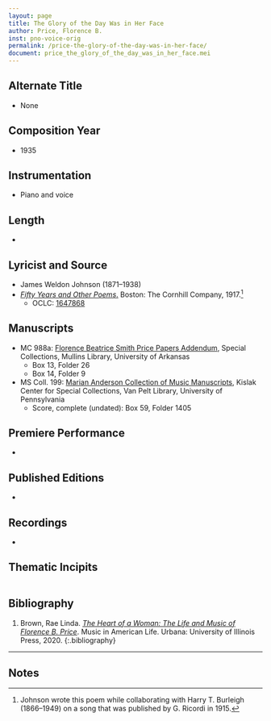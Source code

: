 ```yaml
---
layout: page
title: The Glory of the Day Was in Her Face
author: Price, Florence B.
inst: pno-voice-orig
permalink: /price-the-glory-of-the-day-was-in-her-face/
document: price_the_glory_of_the_day_was_in_her_face.mei
---
```


## Alternate Title
- None

## Composition Year
- 1935

## Instrumentation
- Piano and voice

## Length
- 

## Lyricist and Source
- James Weldon Johnson (1871&ndash;1938)
- [*Fifty Years and Other Poems*.](https://books.google.com/books?id=Y5pOAQAAMAAJ) Boston: The Cornhill Company, 1917.[^fn1]
    * OCLC: <a href="https://search.worldcat.org/title/1647868" target="_blank">1647868</a>

## Manuscripts
- MC 988a: <a href="https://uark.as.atlas-sys.com/repositories/2/resources/1522" target="_blank">Florence Beatrice Smith Price Papers Addendum</a>, Special Collections, Mullins Library, University of Arkansas
    * Box 13, Folder 26
    * Box 14, Folder 9
- MS Coll. 199: <a href="https://www.library.upenn.edu/detail/collection/marian-anderson-collection" target="_blank">Marian Anderson Collection of Music Manuscripts</a>, Kislak Center for Special Collections, Van Pelt Library, University of Pennsylvania
    * Score, complete (undated): Box 59, Folder 1405

## Premiere Performance
- 

## Published Editions
- 

## Recordings
- 

## Thematic Incipits
<div id="notation" style="overflow-x: auto"></div>

## Bibliography
1. Brown, Rae Linda. <a href="https://www.worldcat.org/title/1122800180" target="_blank">*The Heart of a Woman: The Life and Music of Florence B. Price*</a>. Music in American Life. Urbana: University of Illinois Press, 2020.
{:.bibliography}

---
## Notes
[^fn1]: Johnson wrote this poem while collaborating with Harry T. Burleigh (1866&ndash;1949) on a song that was published by G. Ricordi in 1915.
